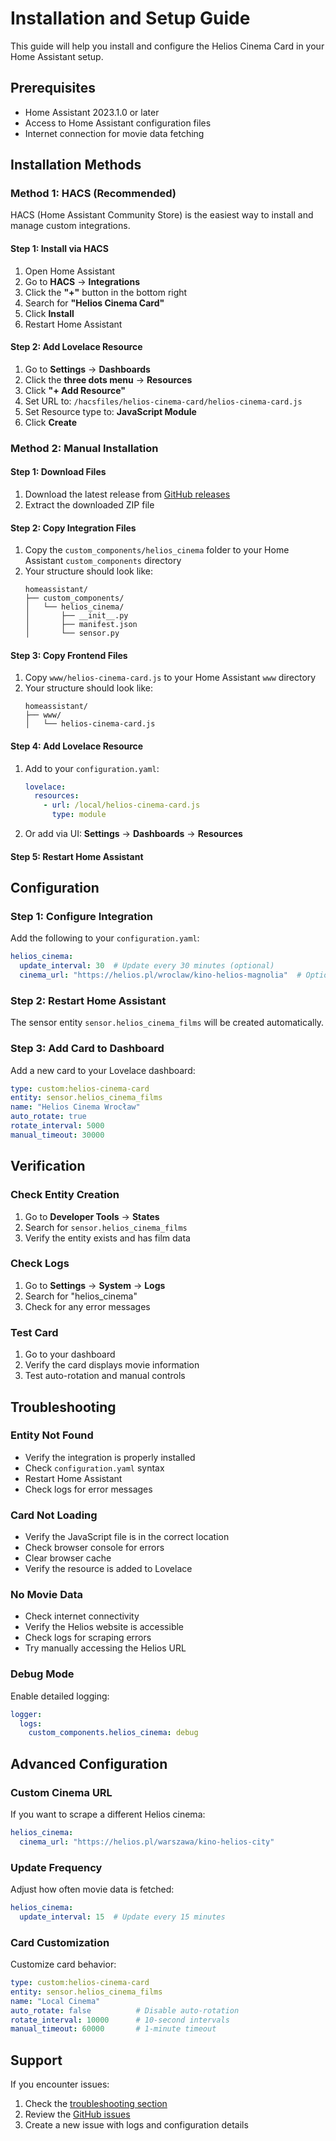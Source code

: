 # Installation and Setup Guide

This guide will help you install and configure the Helios Cinema Card in your Home Assistant setup.

## Prerequisites

- Home Assistant 2023.1.0 or later
- Access to Home Assistant configuration files
- Internet connection for movie data fetching

## Installation Methods

### Method 1: HACS (Recommended)

HACS (Home Assistant Community Store) is the easiest way to install and manage custom integrations.

#### Step 1: Install via HACS
1. Open Home Assistant
2. Go to **HACS** → **Integrations**
3. Click the **"+"** button in the bottom right
4. Search for **"Helios Cinema Card"**
5. Click **Install**
6. Restart Home Assistant

#### Step 2: Add Lovelace Resource
1. Go to **Settings** → **Dashboards**
2. Click the **three dots menu** → **Resources**
3. Click **"+ Add Resource"**
4. Set URL to: `/hacsfiles/helios-cinema-card/helios-cinema-card.js`
5. Set Resource type to: **JavaScript Module**
6. Click **Create**

### Method 2: Manual Installation

#### Step 1: Download Files
1. Download the latest release from [GitHub releases](https://github.com/oleksiyp/helios-cinema-card/releases)
2. Extract the downloaded ZIP file

#### Step 2: Copy Integration Files
1. Copy the `custom_components/helios_cinema` folder to your Home Assistant `custom_components` directory
2. Your structure should look like:
   ```
   homeassistant/
   ├── custom_components/
   │   └── helios_cinema/
   │       ├── __init__.py
   │       ├── manifest.json
   │       └── sensor.py
   ```

#### Step 3: Copy Frontend Files
1. Copy `www/helios-cinema-card.js` to your Home Assistant `www` directory
2. Your structure should look like:
   ```
   homeassistant/
   ├── www/
   │   └── helios-cinema-card.js
   ```

#### Step 4: Add Lovelace Resource
1. Add to your `configuration.yaml`:
   ```yaml
   lovelace:
     resources:
       - url: /local/helios-cinema-card.js
         type: module
   ```
2. Or add via UI: **Settings** → **Dashboards** → **Resources**

#### Step 5: Restart Home Assistant

## Configuration

### Step 1: Configure Integration
Add the following to your `configuration.yaml`:

```yaml
helios_cinema:
  update_interval: 30  # Update every 30 minutes (optional)
  cinema_url: "https://helios.pl/wroclaw/kino-helios-magnolia"  # Optional, this is the default
```

### Step 2: Restart Home Assistant
The sensor entity `sensor.helios_cinema_films` will be created automatically.

### Step 3: Add Card to Dashboard
Add a new card to your Lovelace dashboard:

```yaml
type: custom:helios-cinema-card
entity: sensor.helios_cinema_films
name: "Helios Cinema Wrocław"
auto_rotate: true
rotate_interval: 5000
manual_timeout: 30000
```

## Verification

### Check Entity Creation
1. Go to **Developer Tools** → **States**
2. Search for `sensor.helios_cinema_films`
3. Verify the entity exists and has film data

### Check Logs
1. Go to **Settings** → **System** → **Logs**
2. Search for "helios_cinema"
3. Check for any error messages

### Test Card
1. Go to your dashboard
2. Verify the card displays movie information
3. Test auto-rotation and manual controls

## Troubleshooting

### Entity Not Found
- Verify the integration is properly installed
- Check `configuration.yaml` syntax
- Restart Home Assistant
- Check logs for error messages

### Card Not Loading
- Verify the JavaScript file is in the correct location
- Check browser console for errors
- Clear browser cache
- Verify the resource is added to Lovelace

### No Movie Data
- Check internet connectivity
- Verify the Helios website is accessible
- Check logs for scraping errors
- Try manually accessing the Helios URL

### Debug Mode
Enable detailed logging:

```yaml
logger:
  logs:
    custom_components.helios_cinema: debug
```

## Advanced Configuration

### Custom Cinema URL
If you want to scrape a different Helios cinema:

```yaml
helios_cinema:
  cinema_url: "https://helios.pl/warszawa/kino-helios-city"
```

### Update Frequency
Adjust how often movie data is fetched:

```yaml
helios_cinema:
  update_interval: 15  # Update every 15 minutes
```

### Card Customization
Customize card behavior:

```yaml
type: custom:helios-cinema-card
entity: sensor.helios_cinema_films
name: "Local Cinema"
auto_rotate: false          # Disable auto-rotation
rotate_interval: 10000      # 10-second intervals
manual_timeout: 60000       # 1-minute timeout
```

## Support

If you encounter issues:
1. Check the [troubleshooting section](#troubleshooting)
2. Review the [GitHub issues](https://github.com/oleksiyp/helios-cinema-card/issues)
3. Create a new issue with logs and configuration details
